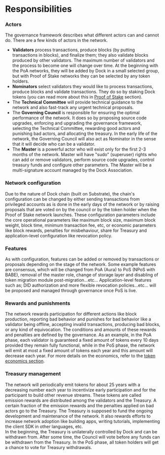 # Responsibilities

### Actors

The governance framework describes what different actors can and cannot do. There are a few kinds of actors in the network.

* **Validators** process transactions, produce blocks \(by putting transactions in blocks\), and finalize them; they also validate blocks produced by other validators. The maximum number of validators and the process to become one will change over time. At the beginning with the PoA networks, they will be added by Dock in a small selected group, but with Proof of Stake networks they can be selected by any token holders.
* **Nominators** select validators they would like to process transactions, produce blocks and validate transactions. They do so by staking Dock tokens \(you can read more about this in [Proof of Stake](gov-pos.md) section\). 
* The **Technical Committee** will provide technical guidance to the network and also fast-track any urgent technical proposals.
* The **Governing Council** is responsible for ensuring the optimal performance of the network. It does so by proposing source code upgrades, enforcing and upgrading the governance framework, selecting the Technical Committee, rewarding good actors and punishing bad actors, and allocating the treasury. In the early life of the network, the Governing Council will also act as Nominator in the sense that it will decide who can be a validator.
* The **Master** is a powerful actor who will exist only for the first 2-3 months of the network. Master will have "sudo" \(superuser\) rights who can add or remove validators, perform source code upgrades, control treasury funds and configure other parameters. The Master will be a multi-signature account managed by the Dock Association.

### Network configuration

Due to the nature of Dock chain \(built on Substrate\), the chain's configuration can be changed by either sending transactions from privileged accounts as is done in the early days of the network or by raising proposals that are voted on by the council or by the token holder when the Proof of Stake network launches. These configuration parameters include the core operational parameters like maximum block size, maximum block weight, block time, minimum transaction fee, etc, or economic parameters like block rewards, penalties for misbehaviour, share for Treasury and application-level configuration like revocation policy. 

### Features

As with configuration, features can be added or removed by transactions or proposals depending on the stage of the network. Some example features are consensus, which will be changed from PoA \(Aura\) to PoS \(NPoS with BABE\), removal of the master role, change of storage layer and disabling of token migration module post-migration...etc... Application-level features such as; DID authorization and more flexible revocation policies...etc... will be proposed and managed through governance once PoS is live.

### Rewards and punishments

The network rewards participation for different actions like block production, reporting bad behavior and punishes for bad behavior like a validator being offline, accepting invalid transactions, producing bad blocks, or any kind of equivocation. The conditions and amounts of these rewards and penalties are defined by the governance. As an example, in the PoA phase, each validator is guaranteed a fixed amount of tokens every 10 days provided they remain fully functional, while in the PoS phase, the network will emit at most a fixed amount of tokens each year and this amount will decrease each year. For more details on the economics, refer to the [token economics section](../token-economics/).

### Treasury management

The network will periodically emit tokens for about 25 years with a decreasing number each year to incentivize early participation and for the participant to build other revenue streams. These tokens are called emission rewards are distributed among the validators and the Treasury. A certain fraction of the emission rewards and the penalties applied on bad actors go to the Treasury. The Treasury is supposed to fund the ongoing development and maintenance of the network. It also rewards efforts to increase network adoption like building apps, writing tutorials, implementing the client SDK in other languages, etc.   
In the beginning, the Treasury is unilaterally controlled by Dock and can be withdrawn from. After some time, the Council will vote before any funds can be withdrawn from the Treasury. In the PoS phase, all token holders will get a chance to vote for Treasury withdrawals.

